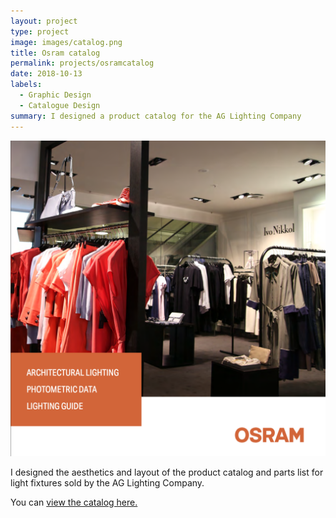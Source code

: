 ```yaml
---
layout: project
type: project
image: images/catalog.png
title: Osram catalog
permalink: projects/osramcatalog
date: 2018-10-13
labels:
  - Graphic Design
  - Catalogue Design
summary: I designed a product catalog for the AG Lighting Company
---
```

<img class="ui medium image" src="../images/catalog.png">

I designed the aesthetics and layout of the product catalog and parts list for light fixtures sold by the AG Lighting Company.

You can <a href="../images/catalogue.pdf">view the catalog here.</a>
